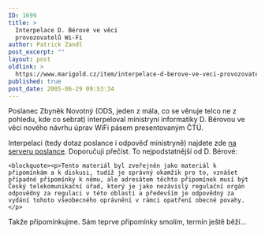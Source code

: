 ```yaml
---
ID: 1699
title: >
  Interpelace D. Bérové ve věci
  provozovatelů Wi-Fi
author: Patrick Zandl
post_excerpt: ""
layout: post
oldlink: >
  https://www.marigold.cz/item/interpelace-d-berove-ve-veci-provozovatelu-wi-fi
published: true
post_date: 2005-06-29 09:53:34
---
```

<p>Poslanec Zbyněk Novotný (ODS, jeden z mála, co se věnuje telco ne z pohledu, kde co sebrat) interpeloval ministryni informatiky D. Bérovou ve věci nového návrhu úprav WiFi pásem presentovaným ČTÚ. </p>

<p>Interpelaci (tedy dotaz poslance i odpověď ministryně) najdete zde <a href="http://www.zbyneknovotny.cz/a.asp?a=2004193&amp;db=100">na serveru poslance</a>. Doporučuji přečíst. To nejpodstatnější od D. Bérové:</p>

	<blockquote><p>Tento materiál byl zveřejněn jako materiál k připomínkám a k diskusi, tudíž je správný okamžik pro to, vznášet případné připomínky k němu, ale adresátem těchto připomínek musí být Český telekomunikační úřad, který je jako nezávislý regulační orgán odpovědný za regulaci v této oblasti a především je odpovědný za vydání tohoto všeobecného oprávnění v rámci opatření obecné povahy.</p>
</blockquote>
<p>Takže připomínkujme. Sám teprve připomínky smolím, termín ještě běží...
</p>
